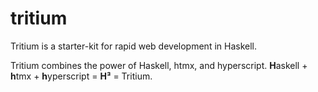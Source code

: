 # tritium
Tritium is a starter-kit for rapid web development in Haskell.

Tritium combines the power of Haskell, htmx, and hyperscript. **H**askell + **h**tmx + **h**yperscript = **H³** = Tritium.
